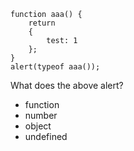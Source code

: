 ```
function aaa() {
    return
    {
        test: 1
    };
}
alert(typeof aaa());
```

What does the above alert?

- function
- number
- object
- undefined
